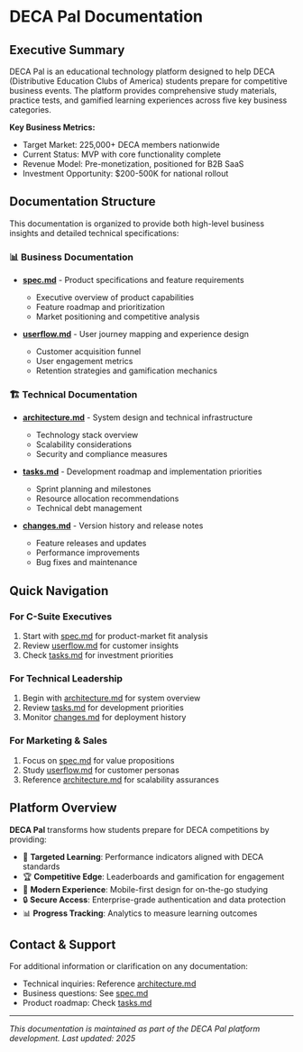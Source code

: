 # DECA Pal Documentation

## Executive Summary

DECA Pal is an educational technology platform designed to help DECA (Distributive Education Clubs of America) students prepare for competitive business events. The platform provides comprehensive study materials, practice tests, and gamified learning experiences across five key business categories.

**Key Business Metrics:**
- Target Market: 225,000+ DECA members nationwide
- Current Status: MVP with core functionality complete
- Revenue Model: Pre-monetization, positioned for B2B SaaS
- Investment Opportunity: $200-500K for national rollout

## Documentation Structure

This documentation is organized to provide both high-level business insights and detailed technical specifications:

### 📊 Business Documentation

- **[spec.md](./spec.md)** - Product specifications and feature requirements
  - Executive overview of product capabilities
  - Feature roadmap and prioritization
  - Market positioning and competitive analysis

- **[userflow.md](./userflow.md)** - User journey mapping and experience design
  - Customer acquisition funnel
  - User engagement metrics
  - Retention strategies and gamification mechanics

### 🏗️ Technical Documentation

- **[architecture.md](./architecture.md)** - System design and technical infrastructure
  - Technology stack overview
  - Scalability considerations
  - Security and compliance measures

- **[tasks.md](./tasks.md)** - Development roadmap and implementation priorities
  - Sprint planning and milestones
  - Resource allocation recommendations
  - Technical debt management

- **[changes.md](./changes.md)** - Version history and release notes
  - Feature releases and updates
  - Performance improvements
  - Bug fixes and maintenance

## Quick Navigation

### For C-Suite Executives
1. Start with [spec.md](./spec.md) for product-market fit analysis
2. Review [userflow.md](./userflow.md) for customer insights
3. Check [tasks.md](./tasks.md) for investment priorities

### For Technical Leadership
1. Begin with [architecture.md](./architecture.md) for system overview
2. Review [tasks.md](./tasks.md) for development priorities
3. Monitor [changes.md](./changes.md) for deployment history

### For Marketing & Sales
1. Focus on [spec.md](./spec.md) for value propositions
2. Study [userflow.md](./userflow.md) for customer personas
3. Reference [architecture.md](./architecture.md) for scalability assurances

## Platform Overview

**DECA Pal** transforms how students prepare for DECA competitions by providing:

- 🎯 **Targeted Learning**: Performance indicators aligned with DECA standards
- 🏆 **Competitive Edge**: Leaderboards and gamification for engagement
- 📱 **Modern Experience**: Mobile-first design for on-the-go studying
- 🔒 **Secure Access**: Enterprise-grade authentication and data protection
- 📊 **Progress Tracking**: Analytics to measure learning outcomes

## Contact & Support

For additional information or clarification on any documentation:
- Technical inquiries: Reference [architecture.md](./architecture.md)
- Business questions: See [spec.md](./spec.md)
- Product roadmap: Check [tasks.md](./tasks.md)

---

*This documentation is maintained as part of the DECA Pal platform development. Last updated: 2025*